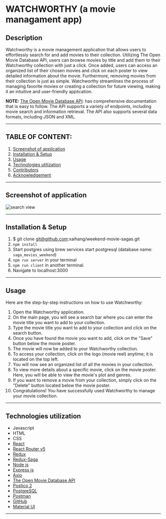 # WATCHWORTHY (a movie managament app)

## Description
Watchworthy is a movie management application that allows users to effortlessly search for and add movies to their collection. Utilizing The Open Movie Database API, users can browse movies by title and add them to their Watchworthy collection with just a click. Once added, users can access an organized list of their chosen movies and click on each poster to view detailed information about the movie. Furthermore, removing movies from their collection is just as simple. Watchworthy streamlines the process of managing favorite movies or creating a collection for future viewing, making it an intuitive and user-friendly application.

**NOTE:** 
 [The Open Movie Database API](https://www.omdbapi.com/): has comprehensive documentation that is easy to follow. The API supports a variety of endpoints, including movie search and information retrieval. The API also supports several data formats, including JSON and XML.

---
## **TABLE OF CONTENT:**
1. [Screenshot of application](#screenshot-of-application)
1. [Installation & Setup](#installation--setup)
1. [Usage](#usage)
1. [Technologies utilization](#technologies-utilization)
1. [Contributors](#contributors)
1. [Acknowledgement](#acknowledgement)

---
## Screenshot of application
![search view](./public/searchvview.png)

---

## Installation & Setup
1. $ git clone git@github.com:xaihang/weekend-movie-sagas.git
1. `npm install`
1. Start postgres using brew services start postgresql (database name: `saga_movies_weekend`)
1. `npm run server` in your terminal
1. `npm run client` in another terminal. 
1. Navigate to localhost:3000

---

## Usage
Here are the step-by-step instructions on how to use Watchworthy:

1. Open the Watchworthy application.
1. On the main page, you will see a search bar where you can enter the movie title you want to add to your collection.
1. Type the movie title you want to add to your collection and click on the search button.
1. Once you have found the movie you want to add, click on the "Save" button below the movie poster.
1. The movie will now be added to your Watchworthy collection.
1. To access your collection, click on the logo (movie reel) anytime; it is located on the top left. 
1. You will now see an organized list of all the movies in your collection.
1. To view more details about a specific movie, click on the movie poster.
Here, you will be able to view the movie's plot and genres. 
1. If you want to remove a movie from your collection, simply click on the "Delete" button located below the movie poster.
1. Congratulations! You have successfully used Watchworthy to manage your movie collection.


---

## Technologies utilization 

* Javascript
* HTML
* CSS
* [React](https://reactjs.org/)
* [React Router v5](https://v5.reactrouter.com/web/guides/quick-start)
* [Redux](https://redux.js.org/)
* [Redux-Saga](https://redux-saga.js.org/)
* [Node js](https://nodejs.org/en/about/)
* [Express js](https://expressjs.com/)
* [Axio](https://axio.com/)
* [The Open Movie Database API](https://www.omdbapi.com/)
* [Postico 2](https://eggerapps.at/postico2/)
* [PostgreSQL](https://www.postgresql.org/)
* [Postman](https://www.postman.com/)
* [GitHub](https://github.com/xaihang/) 
* [Material UI](https://mui.com/)

---
